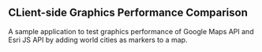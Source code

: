 ## CLient-side Graphics Performance Comparison

A sample application to test graphics performance of Google Maps API and Esri JS API by adding world cities as markers to a map.

